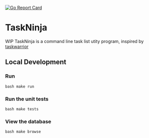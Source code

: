 [![Go Report Card](https://goreportcard.com/badge/github.com/luke-goddard/taskninja)](https://goreportcard.com/report/github.com/luke-goddard/taskninja)

# TaskNinja

WIP TaskNinja is a command line task list utity program, inspired by [taskwarrior](https://github.com/GothenburgBitFactory/taskwarrior)

## Local Development
### Run
```bash make run ```

### Run the unit tests
```bash make tests ```

### View the database
```bash make browse ```

